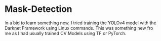 # Mask-Detection
In a bid to learn something new, I tried training the YOLOv4 model with the Darknet Framework using Linux commands. This was something new fro me as I had usually trained CV Models using TF or PyTorch.
